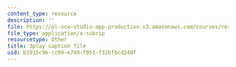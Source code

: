 ```yaml
---
content_type: resource
description: ''
file: https://ol-ocw-studio-app-production.s3.amazonaws.com/courses/res-6-012-introduction-to-probability-spring-2018/b1915c9bcc09e749f051f32bfbcd240f_JZkT3NU2mPM.srt
file_type: application/x-subrip
resourcetype: Other
title: 3play caption file
uid: b1915c9b-cc09-e749-f051-f32bfbcd240f
---
```

